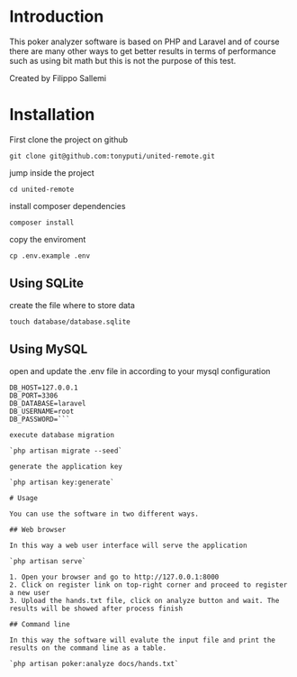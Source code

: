 # Introduction

This poker analyzer software is based on PHP and Laravel and of course there are many other ways to get better 
results in terms of performance such as using bit math but this is not the purpose of this test.

Created by Filippo Sallemi

# Installation

First clone the project on github

`git clone git@github.com:tonyputi/united-remote.git`

jump inside the project

`cd united-remote`

install composer dependencies

`composer install`

copy the enviroment

`cp .env.example .env`

## Using SQLite

create the file where to store data

`touch database/database.sqlite`

## Using MySQL

open and update the .env file in according to your mysql configuration

```DB_CONNECTION=mysql
DB_HOST=127.0.0.1
DB_PORT=3306
DB_DATABASE=laravel
DB_USERNAME=root
DB_PASSWORD=```

execute database migration

`php artisan migrate --seed`

generate the application key

`php artisan key:generate`

# Usage

You can use the software in two different ways.

## Web browser

In this way a web user interface will serve the application

`php artisan serve`

1. Open your browser and go to http://127.0.0.1:8000
2. Click on register link on top-right corner and proceed to register a new user
3. Upload the hands.txt file, click on analyze button and wait. The results will be showed after process finish

## Command line

In this way the software will evalute the input file and print the results on the command line as a table.

`php artisan poker:analyze docs/hands.txt`
